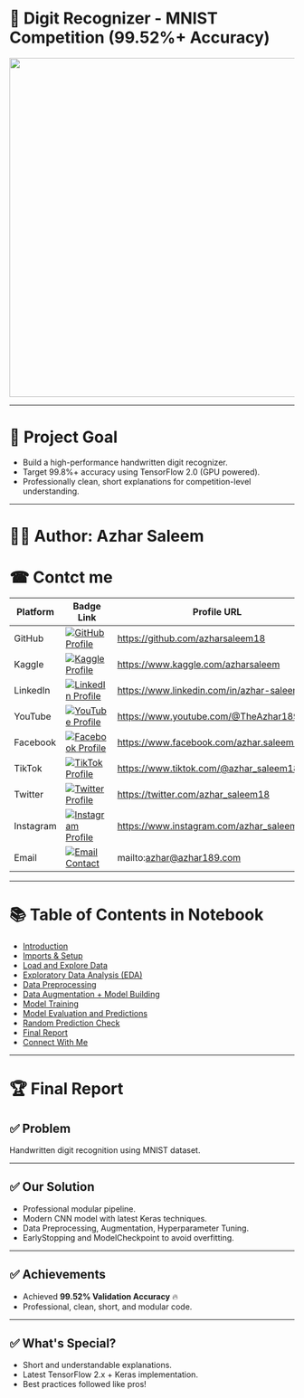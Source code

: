 # 🧠 Digit Recognizer - MNIST Competition (99.52%+ Accuracy)

<p align="center">
  <img src="https://upload.wikimedia.org/wikipedia/commons/2/27/MnistExamples.png" width="600"/>
</p>

---

# 🎯 Project Goal
- Build a high-performance handwritten digit recognizer.
- Target 99.8%+ accuracy using TensorFlow 2.0 (GPU powered).
- Professionally clean, short explanations for competition-level understanding.

---

# 👨‍💻 Author: Azhar Saleem

# ☎ Contct me

| Platform        | Badge Link                                                                                                 | Profile URL                          |
|-----------------|-----------------------------------------------------------------------------------------------------------|--------------------------------------|
| GitHub          | [![GitHub Profile](https://img.shields.io/badge/GitHub-Profile-blue?style=for-the-badge&logo=github)](https://github.com/azharsaleem18) | https://github.com/azharsaleem18     |
| Kaggle          | [![Kaggle Profile](https://img.shields.io/badge/Kaggle-Profile-blue?style=for-the-badge&logo=kaggle)](https://www.kaggle.com/azharsaleem) | https://www.kaggle.com/azharsaleem   |
| LinkedIn        | [![LinkedIn Profile](https://img.shields.io/badge/LinkedIn-Profile-blue?style=for-the-badge&logo=linkedin)](https://www.linkedin.com/in/azhar-saleem/) | https://www.linkedin.com/in/azhar-saleem |
| YouTube         | [![YouTube Profile](https://img.shields.io/badge/YouTube-Profile-red?style=for-the-badge&logo=youtube)](https://www.youtube.com/@TheAzhar189) | https://www.youtube.com/@TheAzhar189 |
| Facebook        | [![Facebook Profile](https://img.shields.io/badge/Facebook-Profile-blue?style=for-the-badge&logo=facebook)](https://www.facebook.com/azhar.saleem1472/) | https://www.facebook.com/azhar.saleem1472 |
| TikTok          | [![TikTok Profile](https://img.shields.io/badge/TikTok-Profile-blue?style=for-the-badge&logo=tiktok)](https://www.tiktok.com/@azhar_saleem18) | https://www.tiktok.com/@azhar_saleem18 |
| Twitter         | [![Twitter Profile](https://img.shields.io/badge/Twitter-Profile-blue?style=for-the-badge&logo=twitter)](https://twitter.com/azhar_saleem18) | https://twitter.com/azhar_saleem18   |
| Instagram       | [![Instagram Profile](https://img.shields.io/badge/Instagram-Profile-blue?style=for-the-badge&logo=instagram)](https://www.instagram.com/azhar_saleem18/) | https://www.instagram.com/azhar_saleem18 |
| Email           | [![Email Contact](https://img.shields.io/badge/Email-Contact%20Me-red?style=for-the-badge&logo=gmail)](mailto:azhar@azhar189.com) | mailto:azhar@azhar189.com            |

---

# 📚 Table of Contents in Notebook

- [Introduction](#introduction)
- [Imports & Setup](#imports--setup)
- [Load and Explore Data](#load-and-explore-data)
- [Exploratory Data Analysis (EDA)](#exploratory-data-analysis-eda)
- [Data Preprocessing](#data-preprocessing)
- [Data Augmentation + Model Building](#data-augmentation--model-building)
- [Model Training](#model-training)
- [Model Evaluation and Predictions](#model-evaluation-and-predictions)
- [Random Prediction Check](#random-prediction-check)
- [Final Report](#final-report)
- [Connect With Me](#connect-with-me)



---

# 🏆 Final Report

## ✅ Problem
Handwritten digit recognition using MNIST dataset.

---

## ✅ Our Solution
- Professional modular pipeline.
- Modern CNN model with latest Keras techniques.
- Data Preprocessing, Augmentation, Hyperparameter Tuning.
- EarlyStopping and ModelCheckpoint to avoid overfitting.

---

## ✅ Achievements
- Achieved **99.52% Validation Accuracy** 🔥
- Professional, clean, short, and modular code.

---

## ✅ What's Special?
- Short and understandable explanations.
- Latest TensorFlow 2.x + Keras implementation.
- Best practices followed like pros!

